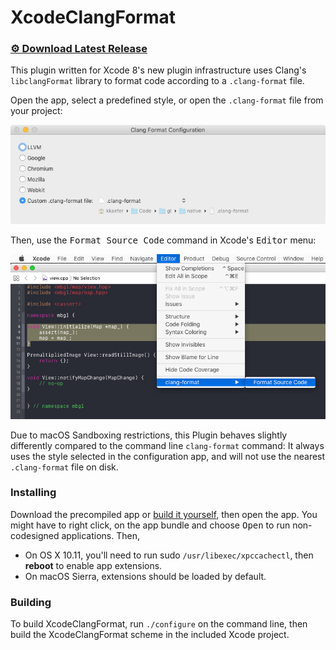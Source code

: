 # XcodeClangFormat

### [⚙ Download Latest Release](https://github.com/mapbox/XcodeClangFormat/releases/latest)

This plugin written for Xcode 8's new plugin infrastructure uses Clang's `libclangFormat` library to format code according to a `.clang-format` file.

Open the app, select a predefined style, or open the `.clang-format` file from your project:

![](screenshot-config.png)

Then, use the <kbd>Format Source Code</kbd> command in Xcode's <kbd>Editor</kbd> menu:

![](screenshot-format.png)

Due to macOS Sandboxing restrictions, this Plugin behaves slightly differently compared to the command line `clang-format` command: It always uses the style selected in the configuration app, and will not use the nearest `.clang-format` file on disk.

### Installing

Download the precompiled app or [build it yourself](#building), then open the app. You might have to right click, on the app bundle and choose <kbd>Open</kbd> to run non-codesigned applications. Then,

* On OS X 10.11, you'll need to run sudo `/usr/libexec/xpccachectl`, then **reboot** to enable app extensions.
* On macOS Sierra, extensions should be loaded by default.

### Building

To build XcodeClangFormat, run `./configure` on the command line, then build the XcodeClangFormat scheme in the included Xcode project.
